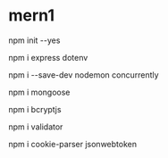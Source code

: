 # mern1

npm init --yes

npm i express dotenv

npm i --save-dev nodemon concurrently

npm i mongoose

npm i bcryptjs

npm i validator

npm i cookie-parser jsonwebtoken
